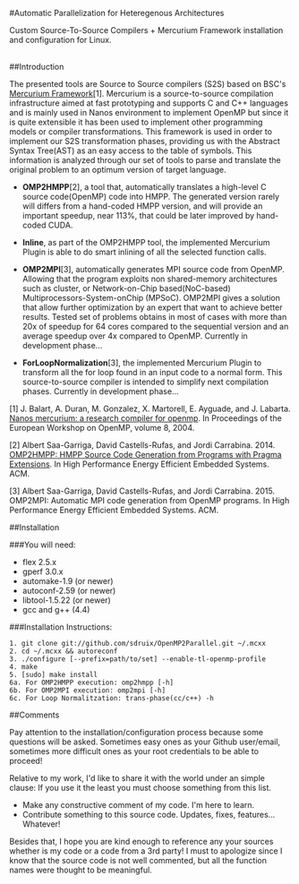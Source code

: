 

#Automatic Parallelization for Heteregenous Architectures


Custom Source-To-Source Compilers + Mercurium Framework installation and configuration for Linux. 

<br />
##Introduction

The presented tools are Source to Source compilers (S2S) based on BSC's [Mercurium Framework](https://pm.bsc.es/mcxx)[1]. Mercurium is a source-to-source compilation infrastructure aimed at fast prototyping and supports C and C++ languages and is mainly used in Nanos environment to implement OpenMP but since it is quite extensible it has been used to implement other programming models or compiler transformations. This framework is used in order to implement our S2S transformation phases, providing us with the Abstract Syntax Tree(AST) as an easy access to the table of symbols. This information is analyzed through our set of tools to parse and translate the original problem to an optimum version of target language.

* **OMP2HMPP**[2], a tool that, automatically translates a high-level C source code(OpenMP) code into HMPP. The generated version rarely will differs from a hand-coded HMPP version, and will provide an important speedup, near 113%, that could be later improved by hand-coded CUDA.

* **Inline**, as part of the OMP2HMPP tool, the implemented Mercurium Plugin is able to do smart inlining of all the selected function calls.

* **OMP2MPI**[3], automatically generates MPI source code from OpenMP. Allowing that the program exploits non shared-memory architectures such as cluster, or Network-on-Chip based(NoC-based) Multiprocessors-System-onChip (MPSoC). OMP2MPI gives a solution that allow further optimization by an expert that want to achieve better results. Tested set of problems obtains in most of cases with more than 20x of speedup for 64 cores compared to the sequential version and an average speedup over 4x compared to OpenMP. Currently in development phase...


* **ForLoopNormalization**[3], the implemented Mercurium Plugin to transform all the for loop found in an input code to a normal form. This source-to-source compiler is intended to simplify next compilation phases. Currently in development phase...



[1] J. Balart, A. Duran, M. Gonzalez, X. Martorell, E. Ayguade, and J. Labarta. [Nanos mercurium: a research compiler for openmp](http://personals.ac.upc.edu/aduran/papers/2004/mercurium_ewomp04.pdf). In Proceedings of the European Workshop on OpenMP, volume 8, 2004.

[2] Albert Saa-Garriga, David Castells-Rufas, and Jordi Carrabina. 2014. [OMP2HMPP: HMPP Source Code Generation from Programs with Pragma Extensions](http://arxiv.org/abs/1407.6932). In High Performance Energy Efficient Embedded Systems. ACM.

[3] Albert Saa-Garriga, David Castells-Rufas, and Jordi Carrabina. 2015. OMP2MPI: Automatic MPI code generation from OpenMP programs. In High Performance Energy Efficient Embedded Systems. ACM.

##Installation

###You will need:
+ flex 2.5.x
+ gperf 3.0.x
+ automake-1.9 (or newer)
+ autoconf-2.59 (or newer)
+ libtool-1.5.22 (or newer)
+ gcc and g++ (4.4)

###Installation Instructions:


	1. git clone git://github.com/sdruix/OpenMP2Parallel.git ~/.mcxx
	2. cd ~/.mcxx && autoreconf
	3. ./configure [--prefix=path/to/set] --enable-tl-openmp-profile
  	4. make
  	5. [sudo] make install
  	6a. For OMP2HMPP execution: omp2hmpp [-h] 
	6b. For OMP2MPI execution: omp2mpi [-h] 
	6c. For Loop Normalitzation: trans-phase(cc/c++) -h
  	
##Comments

Pay attention to the installation/configuration process because some questions will be asked. Sometimes easy ones as your Github user/email, sometimes more difficult ones as your root credentials to be able to proceed!

Relative to my work, I'd like to share it with the world under an simple clause: If you use it the least you must choose something from this list.

* Make any constructive comment of my code. I'm here to learn.
* Contribute something to this source code. Updates, fixes, features... Whatever!

Besides that, I hope you are kind enough to reference any your sources whether is my code or a code from a 3rd party! I must to apologize since I know that the source code is not well commented, but all the function names were thought to be meaningful.

